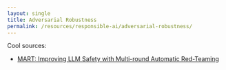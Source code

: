 ```yaml
---
layout: single
title: Adversarial Robustness
permalink: /resources/responsible-ai/adversarial-robustness/
---
```


Cool sources:
- [MART: Improving LLM Safety with Multi-round
Automatic Red-Teaming](https://arxiv.org/abs/2311.07689)
